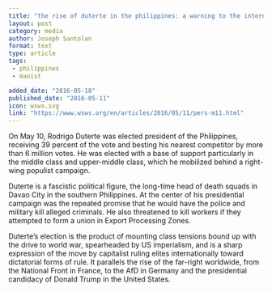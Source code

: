 ```yaml
---
title: "the rise of duterte in the philippines: a warning to the international working class."
layout: post
category: media
author: Joseph Santolan
format: text
type: article
tags: 
 - philippines
 - maoist

added_date: "2016-05-18"
published_date: "2016-05-11"
icon: wsws.svg
link: "https://www.wsws.org/en/articles/2016/05/11/pers-m11.html"
---
```


On May 10, Rodrigo Duterte was elected president of the Philippines, receiving 39 percent of the vote and besting his nearest competitor by more than 6 million votes. He was elected with a base of support particularly in the middle class and upper-middle class, which he mobilized behind a right-wing populist campaign.

Duterte is a fascistic political figure, the long-time head of death squads in Davao City in the southern Philippines. At the center of his presidential campaign was the repeated promise that he would have the police and military kill alleged criminals. He also threatened to kill workers if they attempted to form a union in Export Processing Zones.

Duterte’s election is the product of mounting class tensions bound up with the drive to world war, spearheaded by US imperialism, and is a sharp expression of the move by capitalist ruling elites internationally toward dictatorial forms of rule. It parallels the rise of the far-right worldwide, from the National Front in France, to the AfD in Germany and the presidential candidacy of Donald Trump in the United States.
